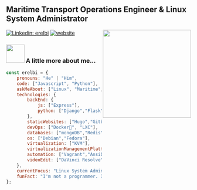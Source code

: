 <h2>Maritime Transport Operations Engineer & Linux System Administrator</h2>
<img align='right' src="https://media.giphy.com/media/YQNE1tXKAhghAFVfdZ/source.gif" width="240">
</em></p>

[![Linkedin: erelbi](https://img.shields.io/badge/-erelbi-blue?style=flat-square&logo=Linkedin&logoColor=white&link=https://www.linkedin.com/in/erelbi/)](https://www.linkedin.com/in/erelbi/)
[![website](https://img.shields.io/badge/Website-46a2f1.svg?&style=flat-square&logo=Google-Chrome&logoColor=white&link=https://erelbi.github.io/)](https://erelbi.github.io)



### <img src="https://media.giphy.com/media/WmdWuAxoFRSjTfOycZ/giphy.gif" width="50"> A little more about me...  

```javascript
const erelbi = {
    pronouns: "He" | "Him",
    code: ["Javascript", "Python"],
    askMeAbout: ["Linux", "Maritime", "Blog", "Photography"],
    technologies: {
        backEnd: {
            js: ["Express"],
            python: ["Django","Flask"]
        },
        staticWebsites: ["Hugo","Gitbook"],
        devOps: ["Docker🐳", "LXC"],
        databases: ["mongoDB","Redis","MySql", "PostgreSql"],
        os: ["Debian","Fedora"],
        virtualization: ["KVM"],
        virtualizationManagementPlatform: ["Proxmox"],
        automation: ["Vagrant","Ansible"],
        videoEdit: ["DaVinci Resolve"]
    },
    currentFocus: "Linux System Admin",
    funFact: "I'm not a programmer. I like spaghetti code"
};
```
